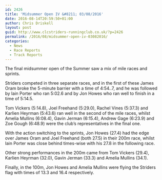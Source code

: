 ```yaml
---
id: 2426
title: 'Midsummer Open IV &#8211; 03/08/2016'
date: 2016-08-14T20:59:50+01:00
author: Chris Driskell
layout: post
guid: http://www.clcstriders-runningclub.co.uk/?p=2426
permalink: /2016/08/midsummer-open-iv-03082016/
categories:
  - News
  - Race Reports
  - Track Reports
---
```

The final midsummer open of the Summer saw a mix of mile races and sprints.

Striders competed in three separate races, and in the first of these James Oram broke the 5-minute barrier with a time of 4:54..7, and he was followed by Iain Porter who ran 5:02.6 and by Jon Howes who ran well to finish in a time of 5:14.5.

Tom Vickers (5:14.8), Joel Freehand (5:29.0), Rachel Vines (5:37.3) and Karlien Heyrman (5:43.6) ran well in the second of the mile races, whilst Amelia Mullins (6:08.4), Gavin Jerman (6:15.4), Andrew Gage (6:23.9) and Zoe Gough (6:48.9) were the club&#8217;s representatives in the final one.

With the action switching to the sprints, Jon Howes (27.4) had the edge over James Oram and Joel Freehand (both 27.5) in their 200m race, whilst Iain Porter was close behind times-wise with his 27.8 in the following race.

Other strong performances in the 200m came from Tom Vickers (29.4), Karlien Heyrman (32.0), Gavin Jerman (33.3) and Amelia Mullins (34.1).

Finally, in the 100m, Jon Howes and Amelia Mullins were flying the Striders flag with times of 13.3 and 16.4 respectively.

&nbsp;

&nbsp;